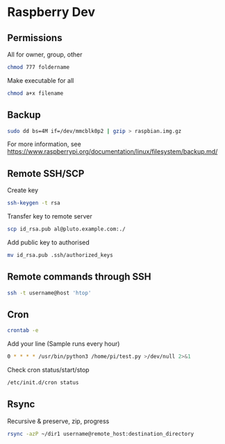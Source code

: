 # Raspberry Dev

## Permissions

All for owner, group, other

```bash
chmod 777 foldername
```

Make executable for all

```bash
chmod a+x filename
```

## Backup

```bash
sudo dd bs=4M if=/dev/mmcblk0p2 | gzip > raspbian.img.gz
```

For more information, see <https://www.raspberrypi.org/documentation/linux/filesystem/backup.md/>

## Remote SSH/SCP

Create key

```bash
ssh-keygen -t rsa
```

Transfer key to remote server

```bash
scp id_rsa.pub al@pluto.example.com:./
```

Add public key to authorised

```bash
mv id_rsa.pub .ssh/authorized_keys
```

## Remote commands through SSH

```bash
ssh -t username@host 'htop'
```

## Cron

```bash
crontab -e
```

Add your line (Sample runs every hour)

```bash
0 * * * * /usr/bin/python3 /home/pi/test.py >/dev/null 2>&1
```

Check cron status/start/stop

```bash
/etc/init.d/cron status
```

## Rsync

Recursive & preserve, zip, progress

```bash
rsync -azP ~/dir1 username@remote_host:destination_directory
```
